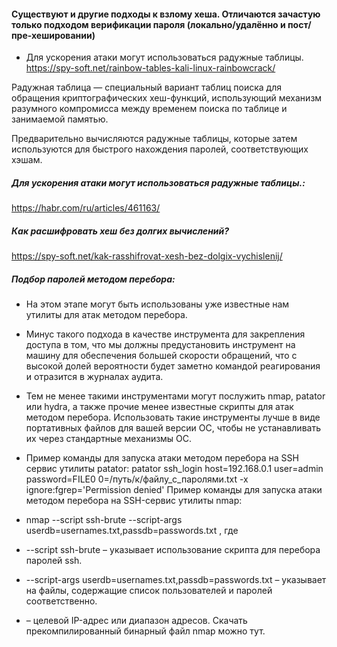 #### Существуют и другие подходы к взлому хеша. Отличаются зачастую только подходом верификации пароля (локально/удалённо и пост/пре-хешировании)

* Для ускорения атаки могут использоваться радужные таблицы. https://spy-soft.net/rainbow-tables-kali-linux-rainbowcrack/

Радужная таблица — специальный вариант таблиц поиска для обращения криптографических хеш-функций, использующий механизм разумного компромисса между временем поиска по таблице и занимаемой памятью.

Предварительно вычисляются радужные таблицы, которые затем используются для быстрого нахождения паролей, соответствующих хэшам. 

##### Для ускорения атаки могут использоваться радужные таблицы.:
https://habr.com/ru/articles/461163/

##### Как расшифровать хеш без долгих вычислений?
https://spy-soft.net/kak-rasshifrovat-xesh-bez-dolgix-vychislenij/

##### Подбор паролей методом перебора:
* На этом этапе могут быть использованы уже известные нам утилиты для атак методом перебора.

* Минус такого подхода в качестве инструмента для закрепления доступа в том, что мы должны предустановить инструмент на машину для обеспечения большей скорости обращений, что с высокой долей вероятности будет заметно командой реагирования и отразится в журналах аудита.

* Тем не менее такими инструментами могут послужить nmap, patator или hydra, а также прочие менее известные скрипты для атак методом перебора. Использовать такие инструменты лучше в виде портативных файлов для вашей версии ОС, чтобы не устанавливать их через стандартные механизмы ОС.

* Пример команды для запуска атаки методом перебора на SSH сервис утилиты patator:
patator ssh_login host=192.168.0.1 user=admin password=FILE0 0=/путь/к/файлу_с_паролями.txt -x ignore:fgrep='Permission denied'
Пример команды для запуска атаки методом перебора на SSH-сервис утилиты nmap:

* nmap --script ssh-brute --script-args userdb=usernames.txt,passdb=passwords.txt <target>, где

* --script ssh-brute – указывает использование скрипта для перебора паролей ssh.
* --script-args userdb=usernames.txt,passdb=passwords.txt – указывает на файлы, содержащие список пользователей и паролей соответственно.
* <target> – целевой IP-адрес или диапазон адресов.
Скачать прекомпилированный бинарный файл nmap можно тут.
